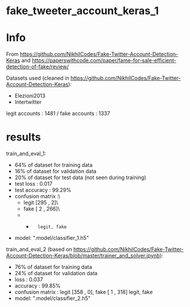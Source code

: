 # fake_tweeter_account_keras_1

# Info
From https://github.com/NikhilCodes/Fake-Twitter-Account-Detection-Keras and https://paperswithcode.com/paper/fame-for-sale-efficient-detection-of-fake/review/

Datasets used (cleaned in https://github.com/NikhilCodes/Fake-Twitter-Account-Detection-Keras):
- Elezioni2013
- Intertwitter

legit accounts : 1481 / fake accounts  : 1337

# results
train_and_eval_1:
- 64% of dataset for training data
- 16% of dataset for validation data
- 20% of dataset for test data (not seen during training)
- test loss : 0.017
- test accuracy : 99.29%
- confusion matrix :\
    + legit  [295 ,   2]\
    + fake   [  2 , 266]\
    + +       legit, fake
- model: ".model/classifier_1.h5"

train_and_eval_2 (based on https://github.com/NikhilCodes/Fake-Twitter-Account-Detection-Keras/blob/master/trainer_and_solver.ipynb):
- 76% of dataset for training data
- 24% of dataset for validation data
- loss : 0.037
- accuracy : 99.85%
- confusion matrix :
    legit  [358 ,   0],
    fake   [  1 , 318]
           legit, fake
- model: ".model/classifier_2.h5"
